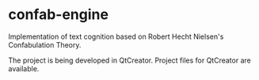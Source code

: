 confab-engine
=============

Implementation of text cognition based on Robert Hecht Nielsen's Confabulation Theory.

The project is being developed in QtCreator. Project files for QtCreator are available.
